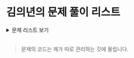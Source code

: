 # 김의년의 문제 풀이 리스트
<details>
<summary>문제 리스트 보기</summary>
<div markdown="1">

|문제 이름|문제 난이도|문제 링크|설명 링크|
|---------------------|----|---------|----------|
|연구소 3|G3|[문제 링크](https://www.acmicpc.net/problem/17142)|[설명 링크](https://github.com/SSAFY-9th-12-Class-Community/Algorithm-Study-Team1/tree/main/EuiNyun/BOJ/17142)|
|마법사 상어와 토네이도|G3|[문제 링크](https://www.acmicpc.net/problem/20057)|[설명 링크](https://github.com/SSAFY-9th-12-Class-Community/Algorithm-Study-Team1/tree/main/EuiNyun/BOJ/20057)|

</div>
</details>


<br>

> 문제의 코드는 제가 따로 관리하는 깃에 올립니다.
